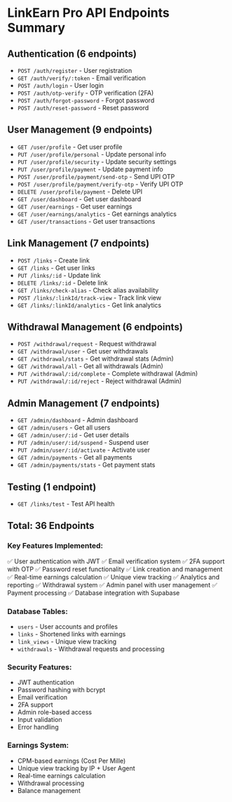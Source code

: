 # LinkEarn Pro API Endpoints Summary

## Authentication (6 endpoints)
- `POST /auth/register` - User registration
- `GET /auth/verify/:token` - Email verification
- `POST /auth/login` - User login
- `POST /auth/otp-verify` - OTP verification (2FA)
- `POST /auth/forgot-password` - Forgot password
- `POST /auth/reset-password` - Reset password

## User Management (9 endpoints)
- `GET /user/profile` - Get user profile
- `PUT /user/profile/personal` - Update personal info
- `PUT /user/profile/security` - Update security settings
- `PUT /user/profile/payment` - Update payment info
- `POST /user/profile/payment/send-otp` - Send UPI OTP
- `POST /user/profile/payment/verify-otp` - Verify UPI OTP
- `DELETE /user/profile/payment` - Delete UPI
- `GET /user/dashboard` - Get user dashboard
- `GET /user/earnings` - Get user earnings
- `GET /user/earnings/analytics` - Get earnings analytics
- `GET /user/transactions` - Get user transactions

## Link Management (7 endpoints)
- `POST /links` - Create link
- `GET /links` - Get user links
- `PUT /links/:id` - Update link
- `DELETE /links/:id` - Delete link
- `GET /links/check-alias` - Check alias availability
- `POST /links/:linkId/track-view` - Track link view
- `GET /links/:linkId/analytics` - Get link analytics

## Withdrawal Management (6 endpoints)
- `POST /withdrawal/request` - Request withdrawal
- `GET /withdrawal/user` - Get user withdrawals
- `GET /withdrawal/stats` - Get withdrawal stats (Admin)
- `GET /withdrawal/all` - Get all withdrawals (Admin)
- `PUT /withdrawal/:id/complete` - Complete withdrawal (Admin)
- `PUT /withdrawal/:id/reject` - Reject withdrawal (Admin)

## Admin Management (7 endpoints)
- `GET /admin/dashboard` - Admin dashboard
- `GET /admin/users` - Get all users
- `GET /admin/user/:id` - Get user details
- `PUT /admin/user/:id/suspend` - Suspend user
- `PUT /admin/user/:id/activate` - Activate user
- `GET /admin/payments` - Get all payments
- `GET /admin/payments/stats` - Get payment stats

## Testing (1 endpoint)
- `GET /links/test` - Test API health

## Total: 36 Endpoints

### Key Features Implemented:
✅ User authentication with JWT
✅ Email verification system
✅ 2FA support with OTP
✅ Password reset functionality
✅ Link creation and management
✅ Real-time earnings calculation
✅ Unique view tracking
✅ Analytics and reporting
✅ Withdrawal system
✅ Admin panel with user management
✅ Payment processing
✅ Database integration with Supabase

### Database Tables:
- `users` - User accounts and profiles
- `links` - Shortened links with earnings
- `link_views` - Unique view tracking
- `withdrawals` - Withdrawal requests and processing

### Security Features:
- JWT authentication
- Password hashing with bcrypt
- Email verification
- 2FA support
- Admin role-based access
- Input validation
- Error handling

### Earnings System:
- CPM-based earnings (Cost Per Mille)
- Unique view tracking by IP + User Agent
- Real-time earnings calculation
- Withdrawal processing
- Balance management 